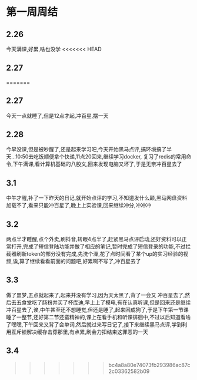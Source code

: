 # 第一周周结
## 2.26
  今天满课,好累,啥也没学
<<<<<<< HEAD
## 2.27
=======
## 2.27
  今天一点就睡了,但是12点才起,冲百星,摆一天
## 2.28
  今早没课,但是被吵醒了,还是起来学习吧,今天开始黑马点评,搞环境搞了半天...10:50去吃饭顺便拿个快递,11点20回来,继续学习docker,  复习了redis的常用命令,下午满课,看计算机基础的八股文,回来发现电脑又坏了,于是无奈冲百星去了
## 3.1
  中午才醒,补了一下昨天的日记,就开始点评的学习,不知道发什么颠,黑马网盘资料加载不了,看来只能冲百星了,晚上上实验课,回来继续冲分,冲冲冲
## 3.2
  两点半才睡醒,点个外卖,刷抖音,转眼4点半了,赶紧黑马点评启动,还好资料可以正常打开,完成了短信登陆功能并做了相应的笔记,暂时完成了短信登录的功能,不过拦截器刷新token的部分没有完成,先洗个澡,花了点时间看了某个up的实习经验的视频,诶,算了继续看看前面的问题吧,好累啊不写了,冲百星去了
## 3.3
  做了噩梦,五点就起来了,起来并没有学习,因为天太黑了,背了一会又 冲百星去了,然后去五食堂吃了肠粉并买了杯库迪,早上上了模电,有在认真听课,但是回来还是继续冲百星去了,诶,中午甚至还不想睡觉,但还是睡了,起来困成狗了,于是下午第一节课睡了一整节,还好第二节还蛮精神的,课上在看手机和听课徘徊中,不过以后知道看啥了嘿嘿,下午回来又背了会单词,然后就过来写日记了,接下来继续黑马点评,学到利用互斥锁解决缓存击穿那里,有点累,刷会力扣结束这罪恶的一天
## 3.4

  
>>>>>>> bc4a8a80e74073fb293986ac87c2c03362582b09
